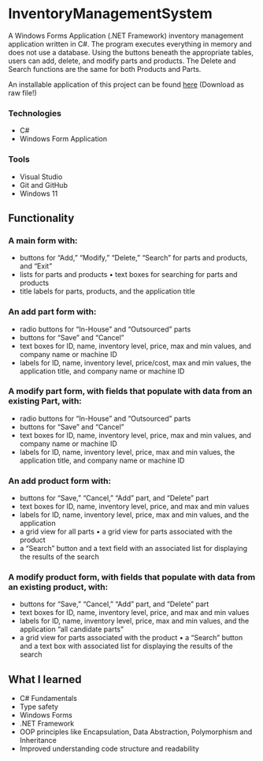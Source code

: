 # InventoryManagementSystem
A Windows Forms Application (.NET Framework) inventory management application written in C#. The program executes everything in memory and does not use a database. 
Using the buttons beneath the appropriate tables, users can add, delete, and modify parts and products. The Delete and Search functions are the same for both Products and Parts. 

An installable application of this project can be found [here](https://github.com/IamJesseP/InventoryManagementSystem/blob/main/Install/InvMngSys.application) (Download as raw file!)

### Technologies
* C#
* Windows Form Application

### Tools
* Visual Studio
* Git and GitHub
* Windows 11


## Functionality

### A main form with:
* buttons for “Add,” “Modify,” “Delete,” “Search” for parts and products, and “Exit” 
* lists for parts and products • text boxes for searching for parts and products 
* title labels for parts, products, and the application title

### An add part form with:
 * radio buttons for “In-House” and “Outsourced” parts 
 * buttons for “Save” and “Cancel” 
 * text boxes for ID, name, inventory level, price, max and min values, and company name or machine ID 
 * labels for ID, name, inventory level, price/cost, max and min values, the application title, and company name or machine ID

### A modify part form, with fields that populate with data from an existing Part, with:
* radio buttons for “In-House” and “Outsourced” parts 
* buttons for “Save” and “Cancel” 
* text boxes for ID, name, inventory level, price, max and min values, and company name or machine ID 
* labels for ID, name, inventory level, price, max and min values, the application title, and company name or machine ID

### An add product form with:
* buttons for “Save,” “Cancel,” “Add” part, and “Delete” part 
* text boxes for ID, name, inventory level, price, and max and min values
* labels for ID, name, inventory level, price, max and min values, and the application 
* a grid view for all parts • a grid view for parts associated with the product 
* a “Search” button and a text field with an associated list for displaying the results of the search

### A modify product form, with fields that populate with data from an existing product, with: 
* buttons for “Save,” “Cancel,” “Add” part, and “Delete” part 
* text boxes for ID, name, inventory level, price, and max and min values 
* labels for ID, name, inventory level, price, max and min values, and the application “all candidate parts”
* a grid view for parts associated with the product • a “Search” button and a text box with associated list for displaying the results of the search


## What I learned

* C# Fundamentals
* Type safety
* Windows Forms
* .NET Framework
* OOP principles like Encapsulation, Data Abstraction, Polymorphism and Inheritance
* Improved understanding code structure and readability




